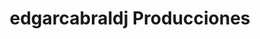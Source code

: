 ---
title: "edgarcabraldj Producciones"
url: /capiata/edgarcabraldj-producciones/
shop: ordenador
---